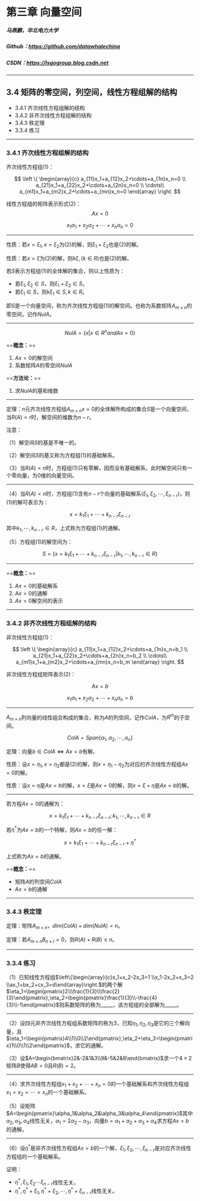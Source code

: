 <!-- $theme: gaia -->

# 第三章 向量空间

##### 马燕鹏，华北电力大学
##### Github：https://github.com/datawhalechina 
##### CSDN：https://lsgogroup.blog.csdn.net


---
<!-- *template: invert -->
## 3.4 矩阵的零空间，列空间，线性方程组解的结构
- 3.4.1 齐次线性方程组解的结构
- 3.4.2 非齐次线性方程组解的结构
- 3.4.3 秩定理
- 3.3.4 练习

---
### 3.4.1 齐次线性方程组解的结构

齐次线性方程组(1)：

$$
\left \{ 
\begin{array}{c}
a_{11}x_1+a_{12}x_2+\cdots+a_{1n}x_n=0 \\
a_{21}x_1+a_{22}x_2+\cdots+a_{2n}x_n=0 \\
\cdots\\
a_{m1}x_1+a_{m2}x_2+\cdots+a_{mn}x_n=0 
\end{array}
\right.
$$

线性方程组的矩阵表示形式(2)：
$$
Ax=0 
$$

$$
x_1\alpha_1+x_2\alpha_2+\cdots+x_n\alpha_n=0
$$

---

性质：若$x=\xi_1,x=\xi_2$为(2)的解，则$\xi_1+\xi_2$也是(2)的解。

性质：若$x=\xi$为(2)的解，则$k\xi,(k\in R)$也是(2)的解。

若$S$表示方程组(1)的全体解的集合，则以上性质为：

- 若$\xi_1,\xi_2 \in S$，则$\xi_1+\xi_2 \in S$。
- 若$\xi_1 \in S$，则$k\xi_1 \in S,k\in R$。

即$S$是一个向量空间，称为齐次线性方程组(1)的解空间。也称为系数矩阵$A_{m\times n}$的零空间，记作$NulA$。

---

$$
NulA=\lbrace x|x\in R^n and Ax=0 \rbrace
$$


==**概念：**==
1. $Ax=0$的解空间
2. 系数矩阵$A$的零空间$NulA$

==**方法论：**==
1. 求$NulA$的基和维数


---
定理：$n$元齐次线性方程组$A_{m\times n}x=0$的全体解所构成的集合$S$是一个向量空间，当$R(A)=r$时，解空间的维数为$n-r$。

注意：

（1）解空间$S$的基是不唯一的。

（2）解空间$S$的基又称为方程组(1)的基础解系。

（3）当$R(A)=n$时，方程组(1)只有零解，因而没有基础解系，此时解空间只有一个零向量，为0维的向量空间。

---
（4）当$R(A)<n$时，方程组(1)含有$n-r$个向量的基础解系$(\xi_1,\xi_2,\cdots,\xi_{n-r})$，则(1)的解可表示为：


$$
x=k_1\xi_1+\cdots+k_{n-r}\xi_{n-r}
$$

其中$k_1,\cdots,k_{n-r}\in R$，上式称为方程组(1)的通解。

（5）方程组(1)的解空间为：


$$
S=\lbrace x=k_1\xi_1+\cdots+k_{n-r}\xi_{n-r}|k_1,\cdots,k_{n-r}\in R \rbrace
$$


---
==**概念：**==
1. $Ax=0$的基础解系
2. $Ax=0$的通解
3. $Ax=0$解空间的表示


---
### 3.4.2 非齐次线性方程组解的结构

非次线性方程组(1)：

$$
\left \{ 
\begin{array}{c}
a_{11}x_1+a_{12}x_2+\cdots+a_{1n}x_n=b_1 \\
a_{21}x_1+a_{22}x_2+\cdots+a_{2n}x_n=b_2 \\
\cdots\\
a_{m1}x_1+a_{m2}x_2+\cdots+a_{mn}x_n=b_m 
\end{array}
\right.
$$

非次线性方程组矩阵表示(2)：

$$
Ax=b
$$

$$
x_1\alpha_1+x_2\alpha_2+\cdots+x_n\alpha_n=b
$$

---
$A_{m\times n}$列向量的线性组合构成的集合，称为$A$的列空间，记作$ColA$，为$R^m$的子空间。


$$
ColA=Span\lbrace \alpha_1,\alpha_2,\cdots,\alpha_n \rbrace
$$

定理：向量$b \in ColA \Leftrightarrow Ax=b$有解。

性质：设$x=\eta_1,x=\eta_2$都是(2)的解，则$x=\eta_1-\eta_2$为对应的齐次线性方程组$Ax=0$的解。

性质：设$x=\eta$是$Ax=b$的解，$x=\xi$是$Ax=0$的解，则$x=\xi+\eta$是$Ax=b$的解。

---

若方程$Ax=0$的通解为：

$$
x=k_1\xi_1+\cdots+k_{n-r}\xi_{n-r};k_1,\cdots,k_{n-r}\in R
$$

若$\eta^*$为$Ax=b$的一个特解，则$Ax=b$的任一解：


$$
x=k_1\xi_1+\cdots+k_{n-r}\xi_{n-r}+\eta^*
$$

上式称为$Ax=b$的通解。


==**概念：**==
- 矩阵$A$的列空间$ColA$
- $Ax=b$的通解


---

### 3.4.3 秩定理

定理：矩阵$A_{m \times n}$，$dim(ColA)+dim(NulA)=n$。

定理：若$A_{m \times n}B_{n\times l}=0$，则$R(A)+R(B)\leq n$。


---
### 3.3.4 练习

（1）已知线性方程组$\left\{\begin{array}{c}x_1+x_2-2x_3=1 \\x_1-2x_2+x_3=2 \\ax_1+bx_2+cx_3=d\end{array}\right.$的两个解$\eta_1=\begin{pmatrix}2\\\frac{1}{3}\\\frac{2}{3}\end{pmatrix},\eta_2=\begin{pmatrix}\frac{1}{3}\\-\frac{4}{3}\\-1\end{pmatrix}$则系数矩阵的秩为_____，该方程组的全部解为_____。


---
（2）设四元非齐次线性方程组系数矩阵的秩为3，已知$\eta_1,\eta_2,\eta_3$是它的三个解向量，且$\eta_1=\begin{pmatrix}4\\1\\0\\2\end{pmatrix},\eta_2+\eta_3=\begin{pmatrix}1\\0\\1\\2\end{pmatrix}$，求它的通解。

（3）设$A=\begin{bmatrix}2&-2&1&3\\9&-5&2&8\end{bmatrix}$求一个$4\times2$矩阵$B$使得$AB=0$且$R(B)=2$。

---

（4）求齐次线性方程组$x_1+x_2+\cdots+x_n=0$的一个基础解系和齐次线性方程组$x_1=x_2=\cdots=x_n$的一个基础解系。


（5）设矩阵$A=\begin{pmatrix}\alpha_1&\alpha_2&\alpha_3&\alpha_4\end{pmatrix}$其中$\alpha_2,\alpha_3,\alpha_4$线性无关，$\alpha_1=2\alpha_2-\alpha_3$，向量$b=\alpha_1+\alpha_2+\alpha_3+\alpha_4$求方程$Ax=b$的通解。


---
（6）设$\eta^*$是非齐次线性方程组$Ax=b$的一个解，$\xi_1,\xi_2,\cdots,\xi_{n-r}$是对应齐次线性方程组的一个基础解系。


证明：
- $\eta^*,\xi_1,\xi_2\cdots\xi_{n-r}$线性无关。
- $\eta^*,\eta^*+\xi_1,\eta^*+\xi_2,\cdots,\eta^*+\xi_{n-r}$线性无关。





